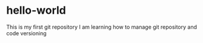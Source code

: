 # hello-world
This is my first git repository
I am learning how to manage git repository and code versioning
